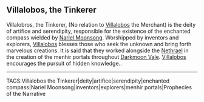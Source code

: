 ## Villalobos, the Tinkerer

Villalobros, the  Tinkerer, (No relation to [Villalobos](../People/Villalobos.md) the Merchant) is the deity of artifice and serendipity, responsible for the existence of the enchanted compass wielded by [Nariel Moonsong](../People/Nariel%20Moonsong.md). Worshipped by inventors and explorers, [Villalobos](../People/Villalobos.md) blesses those who seek the unknown and bring forth marvelous creations. It is said that they worked alongside the [Nethrael](../Lore/Nethrael.md) in the creation of the menhir portals throughout [Darkmoon Vale](../Places/Darkmoon%20Vale.md). [Villalobos](../People/Villalobos.md) encourages the pursuit of hidden knowledge..


---

TAGS:Villalobos the Tinkerer|deity|artifice|serendipity|enchanted compass|Nariel Moonsong|inventors|explorers|menhir portals|Prophecies of the Narrative
